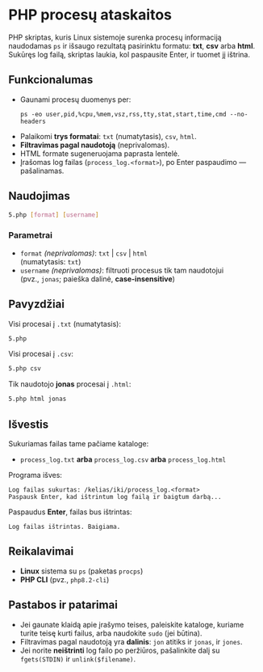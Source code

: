 # PHP procesų ataskaitos

PHP skriptas, kuris Linux sistemoje surenka procesų informaciją naudodamas `ps` ir išsaugo rezultatą pasirinktu formatu: **txt**, **csv** arba **html**. Sukūręs log failą, skriptas laukia, kol paspausite Enter, ir tuomet jį ištrina.

## Funkcionalumas

- Gaunami procesų duomenys per:
  ```
  ps -eo user,pid,%cpu,%mem,vsz,rss,tty,stat,start,time,cmd --no-headers
  ```
- Palaikomi **trys formatai**: `txt` (numatytasis), `csv`, `html`.
- **Filtravimas pagal naudotoją** (neprivalomas).
- HTML formate sugeneruojama paprasta lentelė.
- Įrašomas log failas (`process_log.<format>`), po Enter paspaudimo — pašalinamas.


## Naudojimas

```bash
5.php [format] [username]
```

### Parametrai

- `format` *(neprivalomas)*: `txt` | `csv` | `html`  
  (numatytasis: `txt`)
- `username` *(neprivalomas)*: filtruoti procesus tik tam naudotojui  
  (pvz., `jonas`; paieška dalinė, **case-insensitive**)


## Pavyzdžiai

Visi procesai į `.txt` (numatytasis):
```bash
5.php
```

Visi procesai į `.csv`:
```bash
5.php csv
```

Tik naudotojo **jonas** procesai į `.html`:
```bash
5.php html jonas
```


## Išvestis

Sukuriamas failas tame pačiame kataloge:
- `process_log.txt` **arba** `process_log.csv` **arba** `process_log.html`

Programa išves:
```
Log failas sukurtas: /kelias/iki/process_log.<format>
Paspausk Enter, kad ištrintum log failą ir baigtum darbą...
```
Paspaudus **Enter**, failas bus ištrintas:
```
Log failas ištrintas. Baigiama.
```


## Reikalavimai

- **Linux** sistema su `ps` (paketas `procps`)
- **PHP CLI** (pvz., `php8.2-cli`)


## Pastabos ir patarimai

- Jei gaunate klaidą apie įrašymo teises, paleiskite kataloge, kuriame turite teisę kurti failus, arba naudokite `sudo` (jei būtina).
- Filtravimas pagal naudotoją yra **dalinis**: `jon` atitiks ir `jonas`, ir `jones`.
- Jei norite **neištrinti** log failo po peržiūros, pašalinkite dalį su `fgets(STDIN)` ir `unlink($filename)`.

